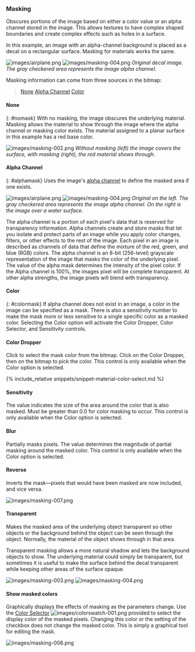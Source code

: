 
### Masking
Obscures portions of the image based on either a color value or an alpha channel stored in the image. This allows textures to have complex shaped boundaries and create complex effects such as holes in a surface.

In this example, an image with an alpha-channel background is placed as a decal on a rectangular surface. Masking for materials works the same.

![images/airplane.png](images/airplane.png)  ![images/masking-004.png](images/masking-004.png)
*Original decal image. The gray checkered area represents the image alpha channel.*

Masking information can come from three sources in the bitmap:

> [None](#nomask)
> [Alpha Channel](#alphamask)
> [Color](#colormask)

#### None
{: #nomask}
With no masking, the image obscures the underlying material. Masking allows the material to show through the image where the alpha channel or masking color exists. The material assigned to a planar surface in this example has a red base color.

![images/masking-002.png](images/masking-002.png)
*Without masking (left) the image covers the surface, with masking (right), the red material shows through.*

#### Alpha Channel
{: #alphamask}
Uses the image's [alpha channel](environment-tab.html#alpha) to define the masked area if one exists.

![images/airplane.png](images/airplane.png)  ![images/masking-004.png](images/masking-004.png)
*Original on the left. The gray checkered area represents the image alpha channel. On the right is the image over a water surface.*

The alpha channel is a portion of each pixel's data that is reserved for transparency information. Alpha channels create and store masks that let you isolate and protect parts of an image while you apply color changes, filters, or other effects to the rest of the image. Each pixel in an image is described as channels of data that define the mixture of the red, green, and blue (RGB) colors. The alpha channel is an 8-bit (256-level) grayscale representation of the image that masks the color of the underlying pixel. The value of the alpha mask determines the intensity of the pixel color. If the Alpha channel is 100%, the images pixel will be complete transparent.  At other alpha strengths, the image pixels will blend with transparency.

#### Color
{: #colormask}
If alpha channel does not exist in an image, a color in the image can be specified as a mask. There is also a sensitivity number to make the mask more or less sensitive to a single specific color as a masked color. Selecting the Color option will activate the Color Dropper, Color Selector, and Sensitivity controls.

#### Color Dropper
Click to select the mask color from the bitmap. Click on the Color Dropper, then on the bitmap to pick the color. This control is only available when the Color option is selected.

{% include_relative snippets/snippet-material-color-select.md %}

#### Sensitivity
The value indicates the size of the area around the color that is also masked. Must be greater than 0.0 for color masking to occur. This control is only available when the Color option is selected.

#### Blur
Partially masks pixels. The value determines the magnitude of partial masking around the masked color. This control is only available when the Color option is selected.

#### Reverse
Inverts the mask—pixels that would have been masked are now included, and vice versa.
<!-- TODO: Does this make sense? -->

![images/masking-007.png](images/masking-007.png)  

#### Transparent
Makes the masked area of the underlying object transparent so other objects or the background behind the object can be seen through the object. Normally, the material of the object shows through in that area.

Transparent masking allows a more natural shadow and lets the background objects to show. The underlying material could simply be transparent, but sometimes it is useful to make the surface behind the decal transparent while keeping other areas of the surface opaque.

![images/masking-003.png](images/masking-003.png)    ![images/masking-004.png](images/masking-004.png)

#### Show masked colors
Graphically displays the effects of masking as the parameters change. Use the [Color Selector](select-color.html) ![images/colorswatch-001.png](images/colorswatch-001.png) provided to select the display color of the masked pixels. Changing this color or the setting of the checkbox does not change the masked color. This is simply a graphical tool for editing the mask.

![images/masking-008.png](images/masking-008.png)
